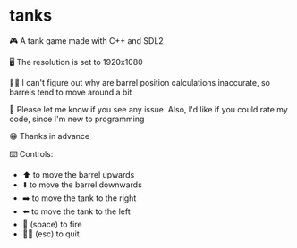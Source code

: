 # tanks
🎮 A tank game made with C++ and SDL2

🖥️ The resolution is set to 1920x1080

🤷‍♂️ I can't figure out why are barrel position calculations inaccurate, so barrels tend to move around a bit

🐖 Please let me know if you see any issue. Also, I'd like if you could rate my code, since I'm new to programming

😁 Thanks in advance


⌨️ Controls:
* ⬆️ to move the barrel upwards
* ⬇️ to move the barrel downwards
* ➡️ to move the tank to the right
* ⬅️ to move the tank to the left
* 🌌 (space) to fire
* 🏃‍♂️ (esc) to quit
